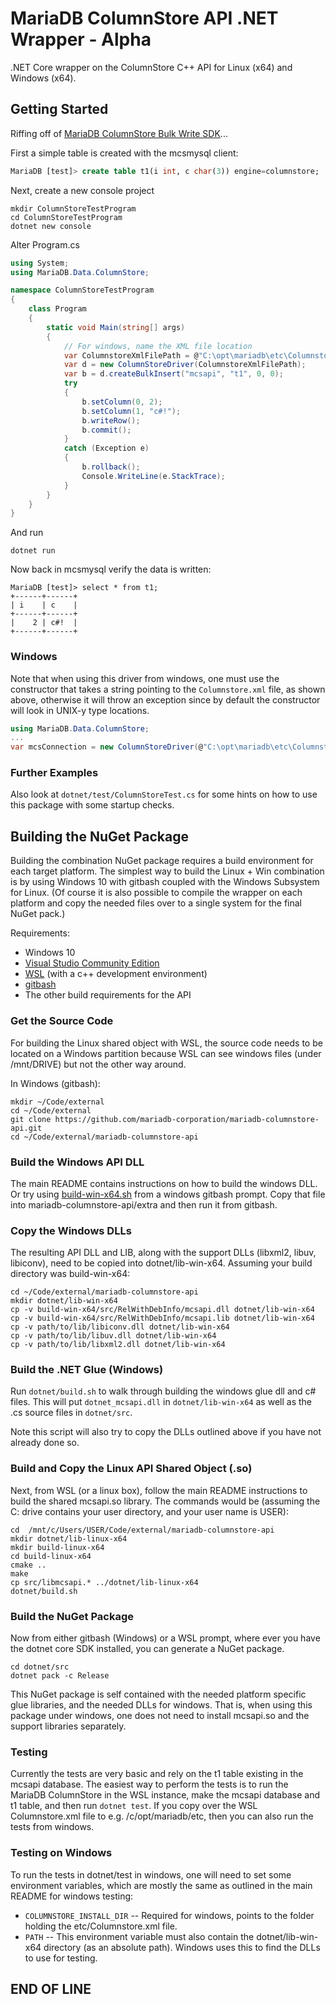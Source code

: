 # MariaDB ColumnStore API .NET Wrapper - Alpha

.NET Core wrapper on the ColumnStore C++ API for Linux (x64) and Windows (x64).

## Getting Started

Riffing off of [MariaDB ColumnStore Bulk Write SDK](https://mariadb.com/kb/en/library/columnstore-bulk-write-sdk/)...

First a simple table is created with the mcsmysql client:

```sql
MariaDB [test]> create table t1(i int, c char(3)) engine=columnstore;
```

Next, create a new console project

```shell
mkdir ColumnStoreTestProgram
cd ColumnStoreTestProgram
dotnet new console
```

Alter Program.cs

```cs
using System;
using MariaDB.Data.ColumnStore;

namespace ColumnStoreTestProgram
{
    class Program
    {
        static void Main(string[] args)
        {
            // For windows, name the XML file location
            var ColumnstoreXmlFilePath = @"C:\opt\mariadb\etc\Columnstore.xml";
            var d = new ColumnStoreDriver(ColumnstoreXmlFilePath);
            var b = d.createBulkInsert("mcsapi", "t1", 0, 0);
            try
            {
                b.setColumn(0, 2);
                b.setColumn(1, "c#!");
                b.writeRow();
                b.commit();
            }
            catch (Exception e)
            {
                b.rollback();
                Console.WriteLine(e.StackTrace);
            }
        }
    }
}
```

And run

```shell
dotnet run
```

Now back in mcsmysql verify the data is written:

```misc
MariaDB [test]> select * from t1;
+------+------+
| i    | c    |
+------+------+
|    2 | c#!  |
+------+------+
```

### Windows

Note that when using this driver from windows, one must use the constructor that
takes a string pointing to the ```Columnstore.xml``` file, as shown above, otherwise
it will throw an exception since by default the constructor will look in UNIX-y type
locations.

```cs
using MariaDB.Data.ColumnStore;
...
var mcsConnection = new ColumnStoreDriver(@"C:\opt\mariadb\etc\Columnstore.xml");
```

### Further Examples

Also look at ```dotnet/test/ColumnStoreTest.cs``` for some hints on how to use this
package with some startup checks.

## Building the NuGet Package

Building the combination NuGet package requires a build environment for each
target platform. The simplest way to build the Linux + Win combination is by
using Windows 10 with gitbash coupled with the Windows Subsystem for Linux. (Of course
it is also possible to compile the wrapper on each platform and copy the needed
files over to a single system for the final NuGet pack.)

Requirements:

* Windows 10
* [Visual Studio Community Edition](https://visualstudio.microsoft.com/vs/community/)
* [WSL](https://docs.microsoft.com/en-us/windows/wsl/install-win10) (with a c++ development environment)
* [gitbash](https://git-scm.com/downloads)
* The other build requirements for the API

### Get the Source Code

For building the Linux shared object with WSL, the source code needs to be located
on a Windows partition because WSL can see windows files (under /mnt/DRIVE) but
not the other way around.

In Windows (gitbash):

```shell
mkdir ~/Code/external
cd ~/Code/external
git clone https://github.com/mariadb-corporation/mariadb-columnstore-api.git
cd ~/Code/external/mariadb-columnstore-api
```

### Build the Windows API DLL

The main README contains instructions on how to build the windows DLL.
Or try using [build-win-x64.sh](https://gist.github.com/TikiBill/3dc83d90e5337eb168da82c207f077e3)
from a windows gitbash prompt. Copy that file into mariadb-columnstore-api/extra and then run
it from gitbash.

### Copy the Windows DLLs

The resulting API DLL and LIB, along with the support DLLs (libxml2, libuv, libiconv), need to
be copied into dotnet/lib-win-x64. Assuming your build directory was build-win-x64:

```shell
cd ~/Code/external/mariadb-columnstore-api
mkdir dotnet/lib-win-x64
cp -v build-win-x64/src/RelWithDebInfo/mcsapi.dll dotnet/lib-win-x64
cp -v build-win-x64/src/RelWithDebInfo/mcsapi.lib dotnet/lib-win-x64
cp -v path/to/lib/libiconv.dll dotnet/lib-win-x64
cp -v path/to/lib/libuv.dll dotnet/lib-win-x64
cp -v path/to/lib/libxml2.dll dotnet/lib-win-x64
```

### Build the .NET Glue (Windows)

Run ```dotnet/build.sh``` to walk through building the windows glue dll and
c# files. This will put ```dotnet_mcsapi.dll``` in ```dotnet/lib-win-x64``` as
well as the .cs source files in ```dotnet/src```.

Note this script will also try to copy the DLLs outlined above if you have not
already done so.

### Build and Copy the Linux API Shared Object (.so)

Next, from WSL (or a linux box), follow the main README instructions to build
the shared mcsapi.so library. The commands would be (assuming the C: drive
contains your user directory, and your user name is USER):

```shell
cd  /mnt/c/Users/USER/Code/external/mariadb-columnstore-api
mkdir dotnet/lib-linux-x64
mkdir build-linux-x64
cd build-linux-x64
cmake ..
make
cp src/libmcsapi.* ../dotnet/lib-linux-x64
dotnet/build.sh
```

### Build the NuGet Package

Now from either gitbash (Windows) or a WSL prompt, where ever you have the dotnet core SDK
installed, you can generate a NuGet package.

```shell
cd dotnet/src
dotnet pack -c Release
```

This NuGet package is self contained with the needed platform specific glue libraries, and
the needed DLLs for windows. That is, when using this package under windows, one does not
need to install mcsapi.so and the support libraries separately.

### Testing

Currently the tests are very basic and rely on the t1 table existing in the mcsapi database.
The easiest way to perform the tests is to run the MariaDB ColumnStore in the WSL instance, make
the mcsapi database and t1 table, and then run ```dotnet test```. If you copy over the
WSL Columnstore.xml file to e.g. /c/opt/mariadb/etc, then you can also run the tests from windows.

### Testing on Windows

To run the tests in dotnet/test in windows, one will need to set some environment variables, which are
mostly the same as outlined in the main README for windows testing:

* ```COLUMNSTORE_INSTALL_DIR``` -- Required for windows, points to the folder holding the etc/Columnstore.xml file.
* ```PATH``` -- This environment variable must also contain the dotnet/lib-win-x64 directory (as an absolute path).
  Windows uses this to find the DLLs to use for testing.

## END OF LINE

[//]: # (cSpell:ignore cmake gitbash mkdir libxml libuv libiconv mcsapi mcsmysql mariadb columnstore libmcsapi nuget .)
